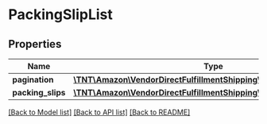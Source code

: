 # PackingSlipList

## Properties
Name | Type | Description | Notes
------------ | ------------- | ------------- | -------------
**pagination** | [**\TNT\Amazon\VendorDirectFulfillmentShipping\V1\Model\Pagination**](Pagination.md) |  | [optional] 
**packing_slips** | [**\TNT\Amazon\VendorDirectFulfillmentShipping\V1\Model\PackingSlip[]**](PackingSlip.md) |  | [optional] 

[[Back to Model list]](../README.md#documentation-for-models) [[Back to API list]](../README.md#documentation-for-api-endpoints) [[Back to README]](../README.md)


